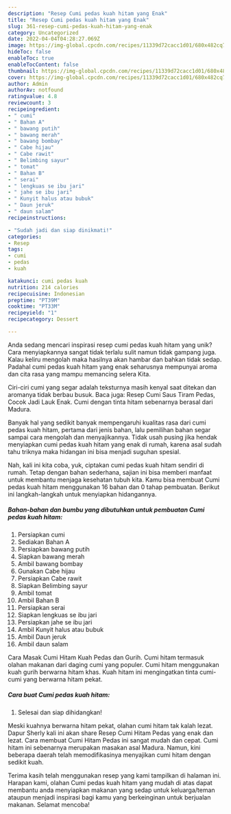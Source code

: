 ```yaml
---
description: "Resep Cumi pedas kuah hitam yang Enak"
title: "Resep Cumi pedas kuah hitam yang Enak"
slug: 361-resep-cumi-pedas-kuah-hitam-yang-enak
category: Uncategorized
date: 2022-04-04T04:28:27.069Z
image: https://img-global.cpcdn.com/recipes/11339d72cacc1d01/680x482cq70/cumi-pedas-kuah-hitam-foto-resep-utama.jpg
hideToc: false
enableToc: true
enableTocContent: false
thumbnail: https://img-global.cpcdn.com/recipes/11339d72cacc1d01/680x482cq70/cumi-pedas-kuah-hitam-foto-resep-utama.jpg
cover: https://img-global.cpcdn.com/recipes/11339d72cacc1d01/680x482cq70/cumi-pedas-kuah-hitam-foto-resep-utama.jpg
author: Admin
authorAv: notfound
ratingvalue: 4.8
reviewcount: 3
recipeingredient:
- " cumi"
- " Bahan A"
- " bawang putih"
- " bawang merah"
- " bawang bombay"
- " Cabe hijau"
- " Cabe rawit"
- " Belimbing sayur"
- " tomat"
- " Bahan B"
- " serai"
- " lengkuas se ibu jari"
- " jahe se ibu jari"
- " Kunyit halus atau bubuk"
- " Daun jeruk"
- " daun salam"
recipeinstructions:

- "Sudah jadi dan siap dinikmati!"
categories:
- Resep
tags:
- cumi
- pedas
- kuah

katakunci: cumi pedas kuah 
nutrition: 214 calories
recipecuisine: Indonesian
preptime: "PT39M"
cooktime: "PT33M"
recipeyield: "1"
recipecategory: Dessert

---
```





Anda sedang mencari inspirasi resep cumi pedas kuah hitam yang unik? Cara menyiapkannya sangat tidak terlalu sulit namun tidak gampang juga. Kalau keliru mengolah maka hasilnya akan hambar dan bahkan tidak sedap. Padahal cumi pedas kuah hitam yang enak seharusnya mempunyai aroma dan cita rasa yang mampu memancing selera Kita.





Ciri-ciri cumi yang segar adalah teksturnya masih kenyal saat ditekan dan aromanya tidak berbau busuk. Baca juga: Resep Cumi Saus Tiram Pedas, Cocok Jadi Lauk Enak. Cumi dengan tinta hitam sebenarnya berasal dari Madura.

Banyak hal yang sedikit banyak mempengaruhi kualitas rasa dari cumi pedas kuah hitam, pertama dari jenis bahan, lalu pemilihan bahan segar sampai cara mengolah dan menyajikannya. Tidak usah pusing jika hendak menyiapkan cumi pedas kuah hitam yang enak di rumah, karena asal sudah tahu triknya maka hidangan ini bisa menjadi suguhan spesial.






Nah, kali ini kita coba, yuk, ciptakan cumi pedas kuah hitam sendiri di rumah. Tetap dengan bahan sederhana, sajian ini bisa memberi manfaat untuk membantu menjaga kesehatan tubuh kita. Kamu bisa membuat Cumi pedas kuah hitam menggunakan 16 bahan dan 0 tahap pembuatan. Berikut ini langkah-langkah untuk menyiapkan hidangannya.

<!--inarticleads1-->

##### Bahan-bahan dan bumbu yang dibutuhkan untuk pembuatan Cumi pedas kuah hitam:

1. Persiapkan  cumi
1. Sediakan  Bahan A
1. Persiapkan  bawang putih
1. Siapkan  bawang merah
1. Ambil  bawang bombay
1. Gunakan  Cabe hijau
1. Persiapkan  Cabe rawit
1. Siapkan  Belimbing sayur
1. Ambil  tomat
1. Ambil  Bahan B
1. Persiapkan  serai
1. Siapkan  lengkuas se ibu jari
1. Persiapkan  jahe se ibu jari
1. Ambil  Kunyit halus atau bubuk
1. Ambil  Daun jeruk
1. Ambil  daun salam


Cara Masak Cumi Hitam Kuah Pedas dan Gurih. Cumi hitam termasuk olahan makanan dari daging cumi yang populer. Cumi hitam menggunakan kuah gurih berwarna hitam khas. Kuah hitam ini mengingatkan tinta cumi-cumi yang berwarna hitam pekat. 

<!--inarticleads2-->

##### Cara buat Cumi pedas kuah hitam:


1. Selesai dan siap dihidangkan!

Meski kuahnya berwarna hitam pekat, olahan cumi hitam tak kalah lezat. Dapur Sherly kali ini akan share Resep Cumi Hitam Pedas yang enak dan lezat. Cara membuat Cumi Hitam Pedas ini sangat mudah dan cepat. Cumi hitam ini sebenarnya merupakan masakan asal Madura. Namun, kini beberapa daerah telah memodifikasinya menyajikan cumi hitam dengan sedikit kuah. 

Terima kasih telah menggunakan resep yang kami tampilkan di halaman ini. Harapan kami, olahan Cumi pedas kuah hitam yang mudah di atas dapat membantu anda menyiapkan makanan yang sedap untuk keluarga/teman ataupun menjadi inspirasi bagi kamu yang berkeinginan untuk berjualan makanan. Selamat mencoba!
